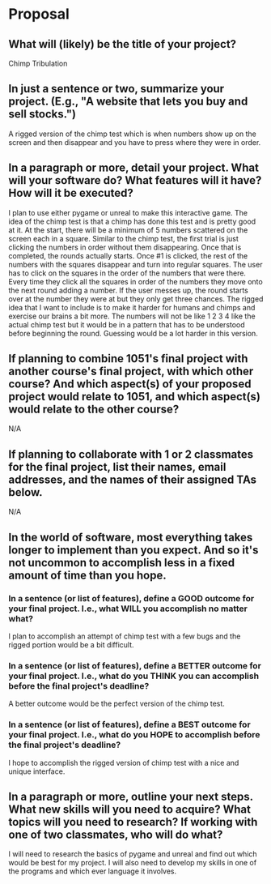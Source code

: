 # Proposal

## What will (likely) be the title of your project?

Chimp Tribulation

## In just a sentence or two, summarize your project. (E.g., "A website that lets you buy and sell stocks.")

A rigged version of the chimp test which is when numbers show up on the screen and then disappear and you have to press where they were in order.

## In a paragraph or more, detail your project. What will your software do? What features will it have? How will it be executed?

I plan to use either pygame or unreal to make this interactive game. The idea of the chimp test is that a chimp has done this test and is pretty good at it. At the start, there will be a minimum of 5 numbers scattered on the screen each in a square. Similar to the chimp test, the first trial is just clicking the numbers in order without them disappearing. Once that is completed, the rounds actually starts. Once #1 is clicked, the rest of the numbers with the squares disappear and turn into regular squares. The user has to click on the squares in the order of the numbers that were there. Every time they click all the squares in order of the numbers they move onto the next round adding a number. If the user messes up, the round starts over at the number they were at but they only get three chances. The rigged idea that I want to include is to make it harder for humans and chimps and exercise our brains a bit more. The numbers will not be like 1 2 3 4 like the actual chimp test but it would be in a pattern that has to be understood before beginning the round. Guessing would be a lot harder in this version.

## If planning to combine 1051's final project with another course's final project, with which other course? And which aspect(s) of your proposed project would relate to 1051, and which aspect(s) would relate to the other course?

N/A

## If planning to collaborate with 1 or 2 classmates for the final project, list their names, email addresses, and the names of their assigned TAs below.

N/A

## In the world of software, most everything takes longer to implement than you expect. And so it's not uncommon to accomplish less in a fixed amount of time than you hope.

### In a sentence (or list of features), define a GOOD outcome for your final project. I.e., what WILL you accomplish no matter what?

I plan to accomplish an attempt of chimp test with a few bugs and the rigged portion would be a bit difficult.

### In a sentence (or list of features), define a BETTER outcome for your final project. I.e., what do you THINK you can accomplish before the final project's deadline?

A better outcome would be the perfect version of the chimp test.

### In a sentence (or list of features), define a BEST outcome for your final project. I.e., what do you HOPE to accomplish before the final project's deadline?

I hope to accomplish the rigged version of chimp test with a nice and unique interface.

## In a paragraph or more, outline your next steps. What new skills will you need to acquire? What topics will you need to research? If working with one of two classmates, who will do what?

I will need to research the basics of pygame and unreal and find out which would be best for my project. I will also need to develop my skills in one of the programs and which ever language it involves.
